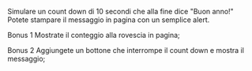 Simulare un count down di 10 secondi che alla fine dice "Buon anno!"
Potete stampare il messaggio in pagina con un semplice alert.

Bonus 1
Mostrate il conteggio alla rovescia in pagina;


Bonus 2
Aggiungete un bottone che interrompe il count down e mostra il messaggio;